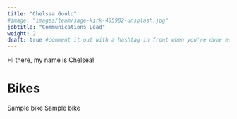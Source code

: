 ```yaml
---
title: "Chelsea Gould"
#image: "images/team/sage-kirk-485982-unsplash.jpg"
jobtitle: "Communications Lead"
weight: 2
draft: true #comment it out with a hashtag in front when you're done editing.
---
```


Hi there, my name is Chelsea!

# Bikes

Sample bike
Sample bike
